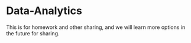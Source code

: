 # Data-Analytics
This is for homework and other sharing, and we will learn more options in the future for sharing.
  
